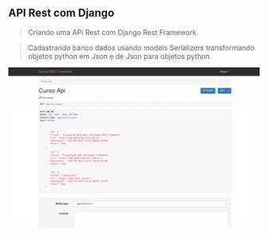 ## API Rest com Django

> Criando uma APi Rest com Django Rest Framework.

> Cadastrando banco dados usando models Serializers transformando objetos python em Json e de Json para objetos python.


![](foto.png)




